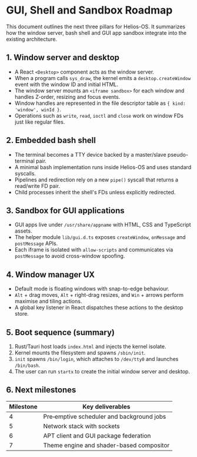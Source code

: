 # GUI, Shell and Sandbox Roadmap

This document outlines the next three pillars for Helios-OS. It summarizes how the window server, bash shell and GUI app sandbox integrate into the existing architecture.

## 1. Window server and desktop

- A React `<Desktop>` component acts as the window server.
- When a program calls `sys_draw`, the kernel emits a `desktop.createWindow` event with the window ID and initial HTML.
- The window server mounts an `<iframe sandbox>` for each window and handles Z-order, resizing and focus events.
- Window handles are represented in the file descriptor table as `{ kind: 'window', winId }`.
- Operations such as `write`, `read`, `ioctl` and `close` work on window FDs just like regular files.

## 2. Embedded bash shell

- The terminal becomes a TTY device backed by a master/slave pseudo-terminal pair.
- A minimal bash implementation runs inside Helios-OS and uses standard syscalls.
- Pipelines and redirection rely on a new `pipe()` syscall that returns a read/write FD pair.
- Child processes inherit the shell's FDs unless explicitly redirected.

## 3. Sandbox for GUI applications

- GUI apps live under `/usr/share/appname` with HTML, CSS and TypeScript assets.
- The helper module `lib/gui.d.ts` exposes `createWindow`, `onMessage` and `postMessage` APIs.
- Each iframe is isolated with `allow-scripts` and communicates via `postMessage` to avoid cross-window spoofing.

## 4. Window manager UX

- Default mode is floating windows with snap-to-edge behaviour.
- `Alt` + drag moves, `Alt` + right-drag resizes, and `Win` + arrows perform maximise and tiling actions.
- A global key listener in React dispatches these actions to the desktop store.

## 5. Boot sequence (summary)

1. Rust/Tauri host loads `index.html` and injects the kernel isolate.
2. Kernel mounts the filesystem and spawns `/sbin/init`.
3. `init` spawns `/bin/login`, which attaches to `/dev/tty0` and launches `/bin/bash`.
4. The user can run `startx` to create the initial window server and desktop.

## 6. Next milestones

| Milestone | Key deliverables                                |
| --------- | ----------------------------------------------- |
| 4         | Pre‑emptive scheduler and background jobs       |
| 5         | Network stack with sockets                      |
| 6         | APT client and GUI package federation           |
| 7         | Theme engine and shader-based compositor        |


